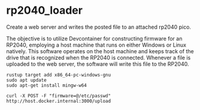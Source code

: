 # rp2040_loader

Create a web server and writes the posted file to an attached rp2040 pico.

The objective is to utilize Devcontainer for constructing firmware for an RP2040, employing a host machine that runs on either Windows or Linux natively. This software operates on the host machine and keeps track of the drive that is recognized when the RP2040 is connected. Whenever a file is uploaded to the web server, the software will write this file to the RP2040.

```
rustup target add x86_64-pc-windows-gnu
sudo apt update
sudo apt-get install mingw-w64
```

```
curl -X POST -F "firmware=@/etc/passwd" http://host.docker.internal:3000/upload
```
